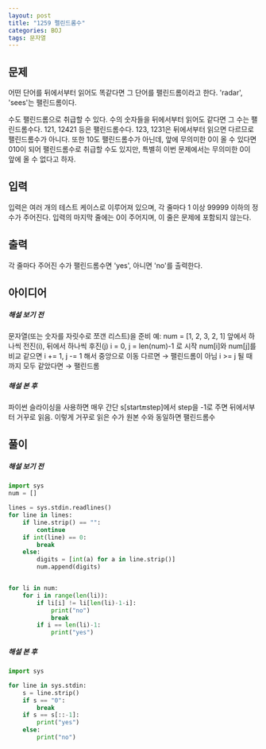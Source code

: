 ```yaml
---
layout: post
title: "1259 펠린드롬수"
categories: BOJ
tags: 문자열
---
```



## 문제
어떤 단어를 뒤에서부터 읽어도 똑같다면 그 단어를 팰린드롬이라고 한다. 'radar', 'sees'는 팰린드롬이다.

수도 팰린드롬으로 취급할 수 있다. 수의 숫자들을 뒤에서부터 읽어도 같다면 그 수는 팰린드롬수다. 121, 12421 등은 팰린드롬수다. 123, 1231은 뒤에서부터 읽으면 다르므로 팰린드롬수가 아니다. 또한 10도 팰린드롬수가 아닌데, 앞에 무의미한 0이 올 수 있다면 010이 되어 팰린드롬수로 취급할 수도 있지만, 특별히 이번 문제에서는 무의미한 0이 앞에 올 수 없다고 하자. 
<br>


## 입력
입력은 여러 개의 테스트 케이스로 이루어져 있으며, 각 줄마다 1 이상 99999 이하의 정수가 주어진다. 입력의 마지막 줄에는 0이 주어지며, 이 줄은 문제에 포함되지 않는다.
<br>


## 출력
각 줄마다 주어진 수가 팰린드롬수면 'yes', 아니면 'no'를 출력한다.
<br>

## 아이디어
##### 해설 보기 전
문자열(또는 숫자를 자릿수로 쪼갠 리스트)을 준비
예: num = [1, 2, 3, 2, 1]
앞에서 하나씩 전진(i), 뒤에서 하나씩 후진(j)
i = 0, j = len(num)-1 로 시작
num[i]와 num[j]를 비교
같으면 i += 1, j -= 1 해서 중앙으로 이동
다르면 → 팰린드롬이 아님
i >= j 될 때까지 모두 같았다면 → 팰린드롬

##### 해설 본 후
파이썬 슬라이싱을 사용하면 매우 간단
s[start:end:step]에서 step을 -1로 주면 뒤에서부터 거꾸로 읽음.
이렇게 거꾸로 읽은 수가 원본 수와 동일하면 팰린드롬수
<br>

## 풀이
##### 해설 보기 전
```python
import sys
num = []

lines = sys.stdin.readlines()
for line in lines:
    if line.strip() == "":
        continue
    if int(line) == 0:
        break
    else:
        digits = [int(a) for a in line.strip()]
        num.append(digits)


for li in num:
    for i in range(len(li)):
        if li[i] != li[len(li)-1-i]:
            print("no")
            break
        if i == len(li)-1:
            print("yes")
```

##### 해설 본 후
```python
import sys

for line in sys.stdin:
    s = line.strip()
    if s == "0":
        break
    if s == s[::-1]: 
        print("yes")
    else:
        print("no")
```

        

